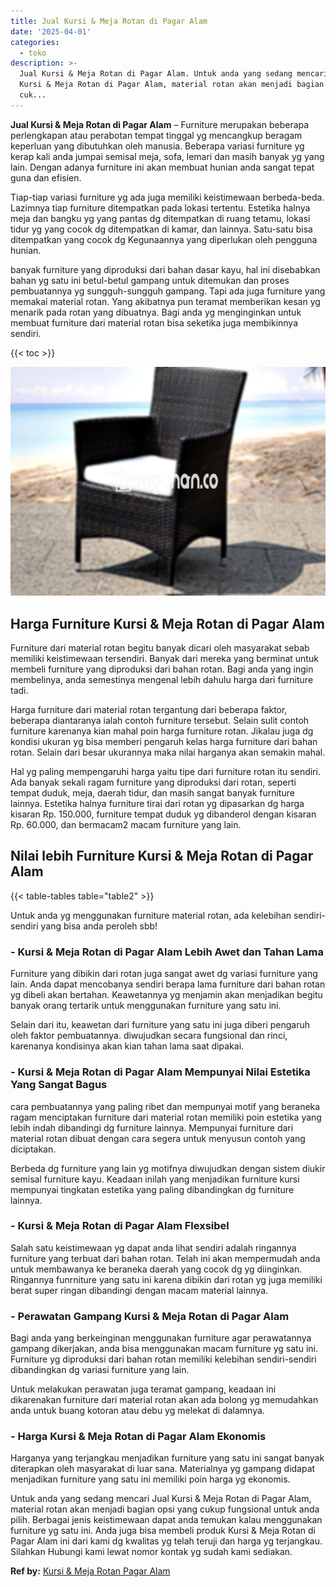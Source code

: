 ```yaml
---
title: Jual Kursi & Meja Rotan di Pagar Alam
date: '2025-04-01'
categories:
  - toko
description: >-
  Jual Kursi & Meja Rotan di Pagar Alam. Untuk anda yang sedang mencari Jual
  Kursi & Meja Rotan di Pagar Alam, material rotan akan menjadi bagian opsi yang
  cuk...
---
```


**Jual Kursi & Meja Rotan di Pagar Alam** – Furniture merupakan beberapa perlengkapan atau perabotan tempat tinggal yg mencangkup beragam keperluan yang dibutuhkan oleh manusia. Beberapa variasi furniture yg kerap kali anda jumpai semisal meja, sofa, lemari dan masih banyak yg yang lain. Dengan adanya furniture ini akan membuat hunian anda sangat tepat guna dan efisien.

Tiap-tiap variasi furniture yg ada juga memiliki keistimewaan berbeda-beda. Lazimnya tiap furniture ditempatkan pada lokasi tertentu. Estetika halnya meja dan bangku yg yang pantas dg ditempatkan di ruang tetamu, lokasi tidur yg yang cocok dg ditempatkan di kamar, dan lainnya. Satu-satu bisa ditempatkan yang cocok dg Kegunaannya yang diperlukan oleh pengguna hunian.

banyak furniture yang diproduksi dari bahan dasar kayu, hal ini disebabkan bahan yg satu ini betul-betul gampang untuk ditemukan dan proses pembuatannya yg sungguh-sungguh gampang. Tapi ada juga furniture yang memakai material rotan. Yang akibatnya pun teramat memberikan kesan yg menarik pada rotan yang dibuatnya. Bagi anda yg menginginkan untuk membuat furniture dari material rotan bisa seketika juga membikinnya sendiri.

{{< toc >}}

![Jual Kursi & Meja Rotan di Pagar Alam](/images/kursi-meja-rotan-murah34.png)

## Harga Furniture Kursi & Meja Rotan di Pagar Alam

Furniture dari material rotan begitu banyak dicari oleh masyarakat sebab memiliki keistimewaan tersendiri. Banyak dari mereka yang berminat untuk membeli furniture yang diproduksi dari bahan rotan. Bagi anda yang ingin membelinya, anda semestinya mengenal lebih dahulu harga dari furniture tadi.

Harga furniture dari material rotan tergantung dari beberapa faktor, beberapa diantaranya ialah contoh furniture tersebut. Selain sulit contoh furniture karenanya kian mahal poin harga furniture rotan. Jikalau juga dg kondisi ukuran yg bisa memberi pengaruh kelas harga furniture dari bahan rotan. Selain dari besar ukurannya maka nilai harganya akan semakin mahal.

Hal yg paling mempengaruhi harga yaitu tipe dari furniture rotan itu sendiri. Ada banyak sekali ragam furniture yang diproduksi dari rotan, seperti tempat duduk, meja, daerah tidur, dan masih sangat banyak furniture lainnya. Estetika halnya furniture tirai dari rotan yg dipasarkan dg harga kisaran Rp. 150.000, furniture tempat duduk yg dibanderol dengan kisaran Rp. 60.000, dan bermacam2 macam furniture yang lain.

## Nilai lebih Furniture Kursi & Meja Rotan di Pagar Alam

{{< table-tables table="table2" >}}

Untuk anda yg menggunakan furniture material rotan, ada kelebihan sendiri-sendiri yang bisa anda peroleh sbb!

### \- Kursi & Meja Rotan di Pagar Alam Lebih Awet dan Tahan Lama

Furniture yang dibikin dari rotan juga sangat awet dg variasi furniture yang lain. Anda dapat mencobanya sendiri berapa lama furniture dari bahan rotan yg dibeli akan bertahan. Keawetannya yg menjamin akan menjadikan begitu banyak orang tertarik untuk menggunakan furniture yang satu ini.

Selain dari itu, keawetan dari furniture yang satu ini juga diberi pengaruh oleh faktor pembuatannya. diwujudkan secara fungsional dan rinci, karenanya kondisinya akan kian tahan lama saat dipakai.

### \- Kursi & Meja Rotan di Pagar Alam Mempunyai Nilai Estetika Yang Sangat Bagus

cara pembuatannya yang paling ribet dan mempunyai motif yang beraneka ragam menciptakan furniture dari material rotan memiliki poin estetika yang lebih indah dibandingi dg furniture lainnya. Mempunyai furniture dari material rotan dibuat dengan cara segera untuk menyusun contoh yang diciptakan.

Berbeda dg furniture yang lain yg motifnya diwujudkan dengan sistem diukir semisal furniture kayu. Keadaan inilah yang menjadikan furniture kursi mempunyai tingkatan estetika yang paling dibandingkan dg furniture lainnya.

### \- Kursi & Meja Rotan di Pagar Alam Flexsibel

Salah satu keistimewaan yg dapat anda lihat sendiri adalah ringannya furniture yang terbuat dari bahan rotan. Telah ini akan mempermudah anda untuk membawanya ke beraneka daerah yang cocok dg yg diinginkan. Ringannya funrniture yang satu ini karena dibikin dari rotan yg juga memiliki berat super ringan dibandingi dengan macam material lainnya.

### \- Perawatan Gampang Kursi & Meja Rotan di Pagar Alam

Bagi anda yang berkeinginan menggunakan furniture agar perawatannya gampang dikerjakan, anda bisa menggunakan macam furniture yg satu ini. Furniture yg diproduksi dari bahan rotan memiliki kelebihan sendiri-sendiri dibandingkan dg variasi furniture yang lain.

Untuk melakukan perawatan juga teramat gampang, keadaan ini dikarenakan furniture dari material rotan akan ada bolong yg memudahkan anda untuk buang kotoran atau debu yg melekat di dalamnya.

### \- Harga Kursi & Meja Rotan di Pagar Alam Ekonomis

Harganya yang terjangkau menjadikan furniture yang satu ini sangat banyak diterapkan oleh masyarakat di luar sana. Materialnya yg gampang didapat menjadikan furniture yang satu ini memiliki poin harga yg ekonomis.

Untuk anda yang sedang mencari Jual Kursi & Meja Rotan di Pagar Alam, material rotan akan menjadi bagian opsi yang cukup fungsional untuk anda pilih. Berbagai jenis keistimewaan dapat anda temukan kalau menggunakan furniture yg satu ini. Anda juga bisa membeli produk Kursi & Meja Rotan di Pagar Alam ini dari kami dg kwalitas yg telah teruji dan harga yg terjangkau. Silahkan Hubungi kami lewat nomor kontak yg sudah kami sediakan.

**Ref by:** [Kursi & Meja Rotan Pagar Alam](https://id.wikipedia.org/wiki/Kursi)
